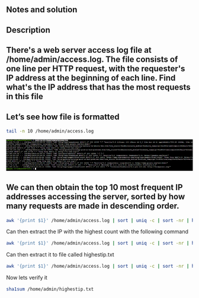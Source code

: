 ## Notes and solution

## Description
## There's a web server access log file at /home/admin/access.log. The file consists of one line per HTTP request, with the requester's IP address at the beginning of each line. Find what's the IP address that has the most requests in this file

## Let’s see how  file is formatted 

```bash
tail -n 10 /home/admin/access.log
```
![Access log example](Images/Image1.png)


## We can then obtain the top 10 most frequent IP addresses accessing the server, sorted by how many requests are made in descending order.

```bash
awk '{print $1}' /home/admin/access.log | sort | uniq -c | sort -nr | head
```

Can then extract the IP with the highest count with the following command

```bash
awk '{print $1}' /home/admin/access.log | sort | uniq -c | sort -nr | head -1 | awk '{print $2}'
```

Can then extract it to file called highestip.txt

```bash
awk '{print $1}' /home/admin/access.log | sort | uniq -c | sort -nr | head -1 | awk '{print $2}' > /home/admin/highestip.txt
```
Now lets verify it

```bash
sha1sum /home/admin/highestip.txt
```

